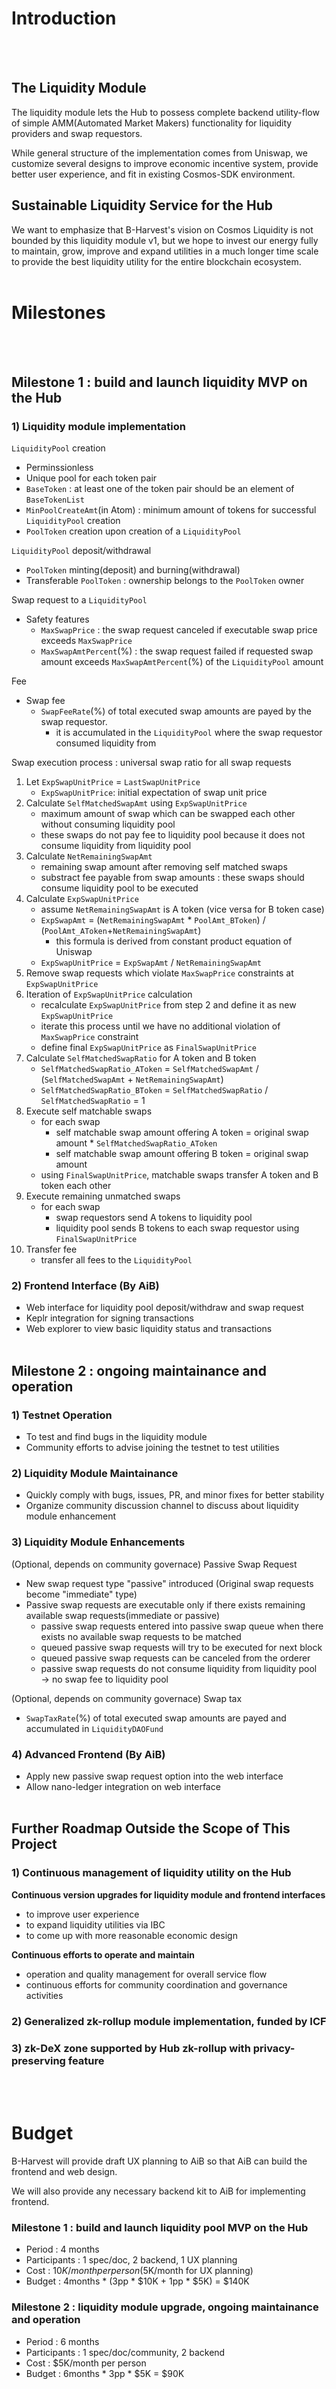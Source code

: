 # Introduction
<br/><br/>
## **The Liquidity Module**

The liquidity module lets the Hub to possess complete backend utility-flow of simple AMM(Automated Market Makers) functionality for liquidity providers and swap requestors.

While general structure of the implementation comes from Uniswap, we customize several designs to improve economic incentive system, provide better user experience, and fit in existing Cosmos-SDK environment.

## **Sustainable Liquidity Service for the Hub**

We want to emphasize that B-Harvest's vision on Cosmos Liquidity is not bounded by this liquidity module v1, but we hope to invest our energy fully to maintain, grow, improve and expand utilities in a much longer time scale to provide the best liquidity utility for the entire blockchain ecosystem.
<br/><br/>
# Milestones
<br/><br/>
## **Milestone 1 : build and launch liquidity MVP on the Hub**

### 1) Liquidity module implementation

`LiquidityPool` creation

- Perminssionless
- Unique pool for each token pair
- `BaseToken` : at least one of the token pair should be an element of `BaseTokenList`
- `MinPoolCreateAmt`(in Atom) : minimum amount of tokens for successful `LiquidityPool` creation
- `PoolToken` creation upon creation of a `LiquidityPool`

`LiquidityPool` deposit/withdrawal

- `PoolToken` minting(deposit) and burning(withdrawal)
- Transferable `PoolToken` : ownership belongs to the `PoolToken` owner

Swap request to a `LiquidityPool`

- Safety features
    - `MaxSwapPrice` : the swap request canceled if executable swap price exceeds `MaxSwapPrice`
    - `MaxSwapAmtPercent`(%) : the swap request failed if requested swap amount exceeds `MaxSwapAmtPercent`(%) of the `LiquidityPool` amount

Fee

- Swap fee
    - `SwapFeeRate`(%) of total executed swap amounts are payed by the swap requestor.
        - it is accumulated in the `LiquidityPool` where the swap requestor consumed liquidity from

Swap execution process : universal swap ratio for all swap requests

1. Let `ExpSwapUnitPrice` = `LastSwapUnitPrice`
    - `ExpSwapUnitPrice`: initial expectation of swap unit price
2. Calculate `SelfMatchedSwapAmt` using `ExpSwapUnitPrice` 
    - maximum amount of swap which can be swapped each other without consuming liquidity pool
    - these swaps do not pay fee to liquidity pool because it does not consume liquidity from liquidity pool
3. Calculate `NetRemainingSwapAmt`
    - remaining swap amount after removing self matched swaps
    - substract fee payable from swap amounts : these swaps should consume liquidity pool to be executed
4. Calculate `ExpSwapUnitPrice`
    - assume `NetRemainingSwapAmt` is A token (vice versa for B token case)
    - `ExpSwapAmt` = (`NetRemainingSwapAmt` * `PoolAmt_BToken`) / (`PoolAmt_AToken`+`NetRemainingSwapAmt`)
        - this formula is derived from constant product equation of Uniswap
    - `ExpSwapUnitPrice` = `ExpSwapAmt` / `NetRemainingSwapAmt`
5. Remove swap requests which violate `MaxSwapPrice` constraints at `ExpSwapUnitPrice`
6. Iteration of `ExpSwapUnitPrice` calculation
    - recalculate `ExpSwapUnitPrice` from step 2 and define it as new `ExpSwapUnitPrice`
    - iterate this process until we have no additional violation of `MaxSwapPrice` constraint
    - define final `ExpSwapUnitPrice` as `FinalSwapUnitPrice`
7. Calculate `SelfMatchedSwapRatio` for A token and B token
    - `SelfMatchedSwapRatio_AToken` = `SelfMatchedSwapAmt` / (`SelfMatchedSwapAmt` + `NetRemainingSwapAmt`)
    - `SelfMatchedSwapRatio_BToken` = `SelfMatchedSwapRatio` / `SelfMatchedSwapRatio` = 1
8. Execute self matchable swaps
    - for each swap
        - self matchable swap amount offering A token = original swap amount * `SelfMatchedSwapRatio_AToken`
        - self matchable swap amount offering B token = original swap amount
    - using `FinalSwapUnitPrice`, matchable swaps transfer A token and B token each other
9. Execute remaining unmatched swaps
    - for each swap
        - swap requestors send A tokens to liquidity pool
        - liquidity pool sends B tokens to each swap requestor using `FinalSwapUnitPrice`
10. Transfer fee
    - transfer all fees to the `LiquidityPool`

### 2) Frontend Interface (By AiB)

- Web interface for liquidity pool deposit/withdraw and swap request
- Keplr integration for signing transactions
- Web explorer to view basic liquidity status and transactions
<br/><br/>
## **Milestone 2 : ongoing maintainance and operation**

### 1) Testnet Operation

- To test and find bugs in the liquidity module
- Community efforts to advise joining the testnet to test utilities

### 2) Liquidity Module Maintainance

- Quickly comply with bugs, issues, PR, and minor fixes for better stability
- Organize community discussion channel to discuss about liquidity module enhancement

### 3) Liquidity Module Enhancements

(Optional, depends on community governace) Passive Swap Request

- New swap request type "passive" introduced (Original swap requests become "immediate" type)
- Passive swap requests are executable only if there exists remaining available swap requests(immediate or passive)
    - passive swap requests entered into passive swap queue when there exists no available swap requests to be matched
    - queued passive swap requests will try to be executed for next block
    - queued passive swap requests can be canceled from the orderer
    - passive swap requests do not consume liquidity from liquidity pool → no swap fee to liquidity pool

(Optional, depends on community governace) Swap tax

- `SwapTaxRate`(%) of total executed swap amounts are payed and accumulated in `LiquidityDAOFund`

### 4) Advanced Frontend (By AiB)

- Apply new passive swap request option into the web interface
- Allow nano-ledger integration on web interface
<br/><br/>
## Further Roadmap Outside the Scope of This Project

### 1) Continuous management of liquidity utility on the Hub

**Continuous version upgrades for liquidity module and frontend interfaces**

- to improve user experience
- to expand liquidity utilities via IBC
- to come up with more reasonable economic design

**Continuous efforts to operate and maintain**

- operation and quality management for overall service flow
- continuous efforts for community coordination and governance activities

### 2) Generalized zk-rollup module implementation, funded by ICF

### 3) zk-DeX zone supported by Hub zk-rollup with privacy-preserving feature
<br/><br/>
# Budget

B-Harvest will provide draft UX planning to AiB so that AiB can build the frontend and web design. 

We will also provide any necessary backend kit to AiB for implementing frontend.

### **Milestone 1 : build and launch liquidity pool MVP on the Hub**

- Period : 4 months
- Participants : 1 spec/doc, 2 backend, 1 UX planning
- Cost : $10K/month per person($5K/month for UX planning)
- Budget : 4months * (3pp * $10K + 1pp * $5K) = $140K

### **Milestone 2 : liquidity module upgrade, ongoing maintainance and operation**

- Period : 6 months
- Participants : 1 spec/doc/community, 2 backend
- Cost : $5K/month per person
- Budget : 6months * 3pp * $5K = $90K
